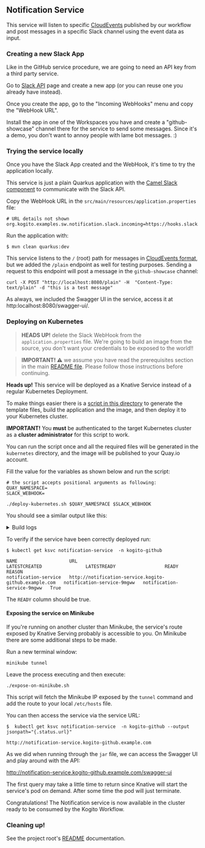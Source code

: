 ## Notification Service

This service will listen to specific [CloudEvents](https://github.com/cloudevents/spec) published by our workflow and post
messages in a specific Slack channel using the event data as input.

### Creating a new Slack App

Like in the GitHub service procedure, we are going to need an API key from a third party
service. 

Go to [Slack API](https://api.slack.com/apps) page and create a new app 
(or you can reuse one you already have instead).

Once you create the app, go to the "Incoming WebHooks" menu and copy the "WebHook URL". 

Install the app in one of the Workspaces you have and create a "github-showcase" channel
there for the service to send some messages. Since it's a demo, you don't want to annoy people with lame 
bot messages. :)

### Trying the service locally

Once you have the Slack App created and the WebHook, it's time to try the application locally.

This service is just a plain Quarkus application with the [Camel Slack component](https://camel.apache.org/components/latest/slack-component.html) to communicate
with the Slack API.

Copy the WebHook URL in the `src/main/resources/application.properties` file:

```properties
# URL details not shown
org.kogito.examples.sw.notification.slack.incoming=https://hooks.slack.com/services/(...)
```

Run the application with:

```shell script
$ mvn clean quarkus:dev
```

This service listens to the `/` (root) path for messages in [CloudEvents format](https://github.com/cloudevents/spec/blob/v1.0/spec.md#example), but 
we added the `/plain` endpoint as well for testing purposes. Sending a request to this
endpoint will post a message in the `github-showcase` channel:

```shell script
curl -X POST "http://localhost:8080/plain" -H  "Content-Type: text/plain" -d "this is a test message"
``` 

As always, we included the Swagger UI in the service, access it at http:localhost:8080/swagger-ui/. 

### Deploying on Kubernetes

> **HEADS UP!** delete the Slack WebHook from the `application.properties` file. 
> We're going to build an image from the source, you don't want your credentials to be exposed to the world!! 

> **IMPORTANT! :warning:** we assume you have read the prerequisites section in the main
> [README file](../README.md). Please follow those instructions before continuing.

**Heads up!** This service will be deployed as a Knative Service instead of a regular Kubernetes
Deployment.

To make things easier there is a [script in this directory](deploy-kubernetes.sh) to generate the template
files, build the application and the image, and then deploy it to your Kubernetes cluster.

**IMPORTANT!** You **must** be authenticated to the target Kubernetes cluster as a **cluster administrator** for this script
to work.

You can run the script once and all the required files will be generated  in the `kubernetes` directory, 
and the image will be published to your Quay.io account.

Fill the value for the variables as shown below and run the script:

```shell script
# the script accepts positional arguments as following:
QUAY_NAMESPACE=
SLACK_WEBHOOK=

./deploy-kubernetes.sh $QUAY_NAMESPACE $SLACK_WEBHOOK
```

You should see a similar output like this:

<details><summary>Build logs</summary>
```
// build logs surpressed
---> Building and pushing image using tag quay.io/your_namespace/notification-service:latest
STEP 1: FROM adoptopenjdk:11-jre-hotspot
STEP 2: RUN mkdir -p /opt/app/lib
--> Using cache 26183c5ad8a51a030030a250db0c99e649fdd9668ef4766d0b66782d0dad7573
STEP 3: COPY target/notification-service-2.0.0-SNAPSHOT-runner.jar /opt/app
--> 2a5b658411b
STEP 4: COPY target/lib/*.jar /opt/app/lib
--> 5fedac21977
STEP 5: CMD ["java", "-jar", "/opt/app/notification-service-2.0.0-SNAPSHOT-runner.jar"]
STEP 6: COMMIT quay.io/your_namespace/notification-service:latest
--> afe502d1940
afe502d1940d65f151c051008bb2057344607408c192787a726399d23d90c2d3
Getting image source signatures
Copying config afe502d194 done  
Writing manifest to image destination
Copying config afe502d194 [--------------------------------------] 0.0b / 6.2KiB
Writing manifest to image destination
Writing manifest to image destination
Storing signatures
---> Applying objects to the cluster in the namespace kogito-github.
configmap/notification-service-properties unchanged
secret/slack-ids configured
service.serving.knative.dev/notification-service configured
broker.eventing.knative.dev/default unchanged
trigger.eventing.knative.dev/notification-trigger unchanged
```
</details>

To verify if the service have been correctly deployed run:

```
$ kubectl get ksvc notification-service  -n kogito-github
  
NAME                   URL                                                     LATESTCREATED                LATESTREADY                  READY   REASON
notification-service   http://notification-service.kogito-github.example.com   notification-service-9mgww   notification-service-9mgww   True    
```

The `READY` column should be true.

#### Exposing the service on Minikube

If you're running on another cluster than Minikube, the service's route exposed by Knative Serving probably is accessible to you.
On Minikube there are some additional steps to be made. 

Run a new terminal window:

```shell script
minikube tunnel
```

Leave the process executing and then execute:

```shell script
./expose-on-minikube.sh
```

This script will fetch the Minikube IP exposed by the `tunnel` command and add the route to your local `/etc/hosts` file.

You can then access the service via the service URL:

```
$  kubectl get ksvc notification-service  -n kogito-github --output jsonpath="{.status.url}"

http://notification-service.kogito-github.example.com
```

As we did when running through the `jar` file, we can access the Swagger UI and play around with the API: 

http://notification-service.kogito-github.example.com/swagger-ui

The first query may take a little time to return since Knative will start the service's pod on demand. 
After some time the pod will just terminate. 

Congratulations! The Notification service is now available in the cluster ready to be consumed by the Kogito Workflow.

### Cleaning up!

See the project root's [README](./README.md) documentation.
